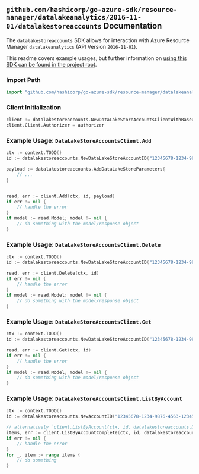 
## `github.com/hashicorp/go-azure-sdk/resource-manager/datalakeanalytics/2016-11-01/datalakestoreaccounts` Documentation

The `datalakestoreaccounts` SDK allows for interaction with Azure Resource Manager `datalakeanalytics` (API Version `2016-11-01`).

This readme covers example usages, but further information on [using this SDK can be found in the project root](https://github.com/hashicorp/go-azure-sdk/tree/main/docs).

### Import Path

```go
import "github.com/hashicorp/go-azure-sdk/resource-manager/datalakeanalytics/2016-11-01/datalakestoreaccounts"
```


### Client Initialization

```go
client := datalakestoreaccounts.NewDataLakeStoreAccountsClientWithBaseURI("https://management.azure.com")
client.Client.Authorizer = authorizer
```


### Example Usage: `DataLakeStoreAccountsClient.Add`

```go
ctx := context.TODO()
id := datalakestoreaccounts.NewDataLakeStoreAccountID("12345678-1234-9876-4563-123456789012", "example-resource-group", "accountName", "dataLakeStoreAccountName")

payload := datalakestoreaccounts.AddDataLakeStoreParameters{
	// ...
}


read, err := client.Add(ctx, id, payload)
if err != nil {
	// handle the error
}
if model := read.Model; model != nil {
	// do something with the model/response object
}
```


### Example Usage: `DataLakeStoreAccountsClient.Delete`

```go
ctx := context.TODO()
id := datalakestoreaccounts.NewDataLakeStoreAccountID("12345678-1234-9876-4563-123456789012", "example-resource-group", "accountName", "dataLakeStoreAccountName")

read, err := client.Delete(ctx, id)
if err != nil {
	// handle the error
}
if model := read.Model; model != nil {
	// do something with the model/response object
}
```


### Example Usage: `DataLakeStoreAccountsClient.Get`

```go
ctx := context.TODO()
id := datalakestoreaccounts.NewDataLakeStoreAccountID("12345678-1234-9876-4563-123456789012", "example-resource-group", "accountName", "dataLakeStoreAccountName")

read, err := client.Get(ctx, id)
if err != nil {
	// handle the error
}
if model := read.Model; model != nil {
	// do something with the model/response object
}
```


### Example Usage: `DataLakeStoreAccountsClient.ListByAccount`

```go
ctx := context.TODO()
id := datalakestoreaccounts.NewAccountID("12345678-1234-9876-4563-123456789012", "example-resource-group", "accountName")

// alternatively `client.ListByAccount(ctx, id, datalakestoreaccounts.DefaultListByAccountOperationOptions())` can be used to do batched pagination
items, err := client.ListByAccountComplete(ctx, id, datalakestoreaccounts.DefaultListByAccountOperationOptions())
if err != nil {
	// handle the error
}
for _, item := range items {
	// do something
}
```

